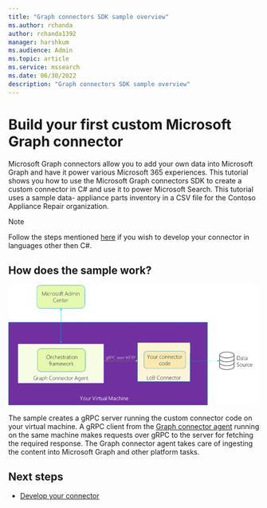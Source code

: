 ```yaml
---
title: "Graph connectors SDK sample overview"
ms.author: rchanda
author: rchanda1392
manager: harshkum
ms.audience: Admin
ms.topic: article
ms.service: mssearch
ms.date: 06/30/2022
description: "Graph connectors SDK sample overview"
---
```


# Build your first custom Microsoft Graph connector

Microsoft Graph connectors allow you to add your own data into Microsoft Graph and have it power various Microsoft 365 experiences.
This tutorial shows you how to use the Microsoft Graph connectors SDK to create a custom connector in C# and use it to power Microsoft Search. This tutorial uses a sample data- appliance parts inventory in a CSV file for the Contoso Appliance Repair organization.

>[!Note]
>Follow the steps mentioned [here](/MicrosoftSearch/custom-connector-sdk-other-languages) if you wish to develop your connector in languages other then C#.

## How does the sample work?

![Architecture of sdk based connectors](media/connectors-sdk/architecture.png)

The sample creates a gRPC server running the custom connector code on your virtual machine. A gRPC client from the [Graph connector agent](/microsoftsearch/graph-connector-agent) running on the same machine makes requests over gRPC to the server for fetching the required response. The Graph connector agent takes care of ingesting the content into Microsoft Graph and other platform tasks.

## Next steps

* [Develop your connector](/MicrosoftSearch/custom-connector-sdk-sample-create)
